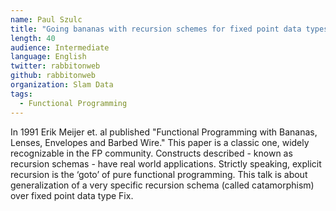 ```yaml
---
name: Paul Szulc
title: "Going bananas with recursion schemes for fixed point data types"
length: 40
audience: Intermediate
language: English
twitter: rabbitonweb
github: rabbitonweb
organization: Slam Data
tags:
  - Functional Programming
---
```

In 1991 Erik Meijer et. al published "Functional Programming with Bananas, Lenses, Envelopes and Barbed Wire." This paper is a classic one, widely recognizable in the FP community. Constructs described - known as recursion schemas - have real world applications. Strictly speaking, explicit recursion is the ‘goto’ of pure functional programming.
This talk is about generalization of a very specific recursion schema (called catamorphism) over fixed point data type Fix. 